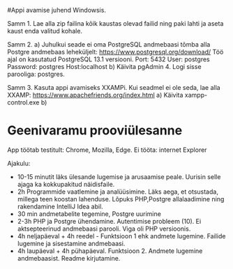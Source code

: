#Appi avamise juhend Windowsis.

Samm 1. 
Lae alla zip failina kõik kaustas olevad failid ning paki lahti ja aseta kaust enda valitud kohale.

Samm 2. 
  a) Juhulkui seade ei oma PostgreSQL andmebaasi tõmba alla Postgre andmebaas leheküljelt: https://www.postgresql.org/download/ 
  Töö ajal on kasutatud PostgreSQL 13.1 versiooni. 
  Port: 5432
  User: postgres
  Password: postgres
  Host:localhost
  b) Käivita pgAdmin 4. Logi sisse parooliga: postgres.

Samm 3. Kasuta appi avamiseks XXAMPi. Kui seadmel ei ole seda, lae alla XXAMP: https://www.apachefriends.org/index.html
  a) Käivita xampp-control.exe
  b) 







# Geenivaramu prooviülesanne
App töötab testitult: Chrome, Mozilla, Edge. 
Ei tööta: internet Explorer

Ajakulu:
- 10-15 minutit läks ülesande lugemise ja arusaamise peale. Uurisin selle ajaga ka  kokkupakitud näidisfaile. 
- 2h Programmide vaatlemine ja analüüsimine. Läks aega, et otsustada, millega teen koostan lahenduse. Lõpuks PHP,Postgre allalaadimine ning rakendamine IntelliJ Idea     abil. 
- 30 min andmetabelite tegemine, Postgre uurimine
- 2-3h PHP ja Postgre ühendamine. Autentimise probleem (10). Ei aktsepteerinud andmebaasi parooli. Viga oli PHP versioonis. 
- 4h neljapäeval + 4h reedel - Funktsioon 1 ehk andmete lugemine. Failide lugemine ja sisestamine andmebaasi. 
- 4h laupäeval + 4h pühapäeval. Funktsioon 2. Andmete lugemine andmebaasist. Readme kirjutamine. 




